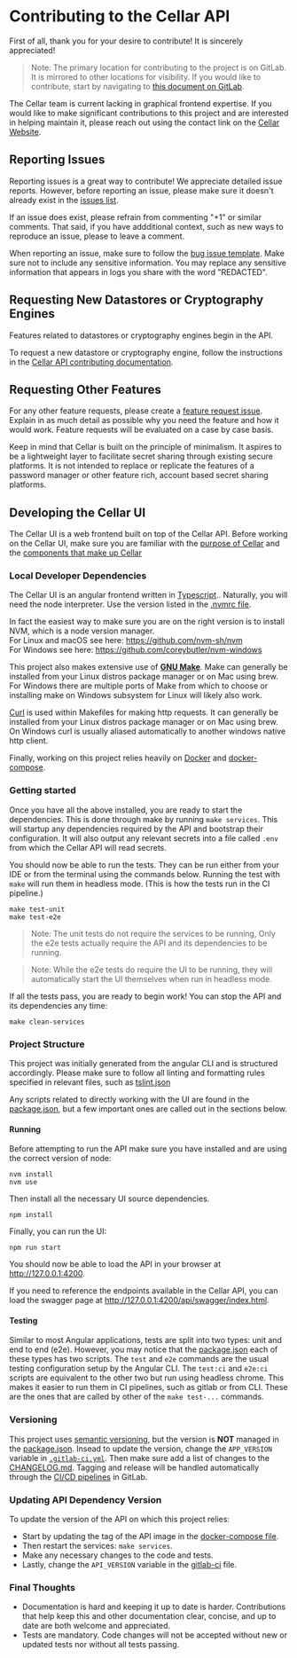 # Contributing to the Cellar API

First of all, thank you for your desire to contribute!
It is sincerely appreciated!

> Note: The primary location for contributing to the project is on GitLab.
> It is mirrored to other locations for visibility.
> If you would like to contribute, start by navigating to [this document on GitLab][contributing-gitlab].

The Cellar team is current lacking in graphical frontend expertise.
If you would like to make significant contributions to this project and are interested in helping maintain it,
please reach out using the contact link on the [Cellar Website][docs-home].


## Reporting Issues

Reporting issues is a great way to contribute!
We appreciate detailed issue reports.
However, before reporting an issue, please make sure it doesn't already exist in the [issues list][issues-list].

If an issue does exist, please refrain from commenting "+1" or similar comments.
That said, if you have addditional context, such as new ways to reproduce an issue, please to leave a comment.

When reporting an issue, make sure to follow the [bug issue template][issues-bug].
Make sure not to include any sensitive information.
You may replace any sensitive information that appears in logs you share with the word "REDACTED".


## Requesting New Datastores or Cryptography Engines

Features related to datastores or cryptography engines begin in the API.

To request a new datastore or cryptography engine,
follow the instructions in the [Cellar API contributing documentation][contributing-api-gitlab].


## Requesting Other Features

For any other feature requests, please create a [feature request issue][issues-feature-request].
Explain in as much detail as possible why you need the feature and how it would work.
Feature requests will be evaluated on a case by case basis.

Keep in mind that Cellar is built on the principle of minimalism.
It aspires to be a lightweight layer to facilitate secret sharing through existing secure platforms.
It is not intended to replace or replicate the features of a password manager or other feature rich, account based secret sharing platforms.


## Developing the Cellar UI

The Cellar UI is a web frontend built on top of the Cellar API.
Before working on the Cellar UI, make sure you are familiar with the [purpose of Cellar][docs-home] and the [components that make up Cellar][docs-application-structure]


### Local Developer Dependencies

The Cellar UI is an angular frontend written in [Typescript][typescript]..
Naturally, you will need the node interpreter.
Use the version listed in the [.nvmrc file][nvmrc].

In fact the easiest way to make sure you are on the right version is to install NVM,
which is a node version manager.  
For Linux and macOS see here: https://github.com/nvm-sh/nvm  
For Windows see here: https://github.com/coreybutler/nvm-windows

This project also makes extensive use of [**GNU Make**][gnu-make].
Make can generally be installed from your Linux distros package manager or on Mac using brew.
For Windows there are multiple ports of Make from which to choose or installing make on Windows subsystem for Linux will likely also work.

[Curl][curl] is used within Makefiles for making http requests.
It can generally be installed from your Linux distros package manager or on Mac using brew.
On Windows curl is usually aliased automatically to another windows native http client.

Finally, working on this project relies heavily on [Docker][docker] and [docker-compose][docker-compose].


### Getting started

Once you have all the above installed, you are ready to start the dependencies.
This is done through make by running `make services`.
This will startup any dependencies required by the API and bootstrap their configuration.
It will also output any relevant secrets into a file called `.env` from which the Cellar API will read secrets.

You should now be able to run the tests.
They can be run either from your IDE or from the terminal using the commands below.
Running the test with `make` will run them in headless mode.
(This is how the tests run in the CI pipeline.)

```shell
make test-unit
make test-e2e
```

> Note: The unit tests do not require the services to be running,
> Only the e2e tests actually require the API and its dependencies to be running.

> Note: While the e2e tests do require the UI to be running,
> they will automatically start the UI themselves when run in headless mode.

If all the tests pass, you are ready to begin work!
You can stop the API and its dependencies any time:

```shell
make clean-services
```


### Project Structure

This project was initially generated from the angular CLI and is structured accordingly.
Please make sure to follow all linting and formatting rules specified in relevant files, such as [tslint.json][tslint-json]

Any scripts related to directly working with the UI are found in the [package.json][package-json], but a few important ones are called out in the sections below.

#### Running

Before attempting to run the API make sure you have installed and are using the correct version of node:
```shell
nvm install
nvm use
```

Then install all the necessary UI source dependencies.

```shell
npm install
```

Finally, you can run the UI:

```shell
npm run start
```

You should now be able to load the API in your browser at http://127.0.0.1:4200.

If you need to reference the endpoints available in the Cellar API,
you can load the swagger page at http://127.0.0.1:4200/api/swagger/index.html.


#### Testing

Similar to most Angular applications, tests are split into two types: unit and end to end (e2e).
However, you may notice that the [package.json][package-json] each of these types has two scripts.
The `test` and `e2e` commands are the usual testing configuration setup by the Angular CLI.
The `test:ci` and `e2e:ci` scripts are equivalent to the other two but run using headless chrome.
This makes it easier to run them in CI pipelines, such as gitlab or from CLI.
These are the ones that are called by other of the `make test-...` commands.


### Versioning

This project uses [semantic versioning][semver], but the version is __NOT__ managed in the [package.json][package-json].
Insead to update the version, change the `APP_VERSION` variable in [`.gitlab-ci.yml`][gitlab-ci].
Then make sure add a list of changes to the [CHANGELOG.md][changelog].
Tagging and release will be handled automatically through the [CI/CD pipelines][pipelines] in GitLab.


### Updating API Dependency Version

To update the version of the API on which this project relies:
- Start by updating the tag of the API image in the [docker-compose file][docker-compose-yml].
- Then restart the services: `make services`.
- Make any necessary changes to the code and tests.
- Lastly, change the `API_VERSION` variable in the [gitlab-ci][gitlab-ci] file.


### Final Thoughts

- Documentation is hard and keeping it up to date is harder.
  Contributions that help keep this and other documentation clear, concise, and up to date are both welcome and appreciated.
- Tests are mandatory. Code changes will not be accepted without new or updated tests nor without all tests passing.


[gitlab-ci]: .gitlab-ci.yml
[changelog]: CHANGELOG.md
[tslint-json]: tslint.json
[package-json]: package.json
[nvmrc]: .nvmrc
[docker-compose-yml]: docker-compose.yml

[contributing-gitlab]: https://gitlab.com/cellar-app/cellar-ui/-/blob/main/CONTRIBUTING.md
[contributing-api-gitlab]: https://gitlab.com/cellar-app/cellar-api/-/blob/main/CONTRIBUTING.md

[docs-application-structure]: https://cellar-app.io/basics/application-structure/
[docs-home]: https://cellar-app.io/

[issues-list]: https://gitlab.com/cellar-app/cellar-ui/-/issues
[issues-bug]: https://gitlab.com/cellar-app/cellar-ui/-/issues/new
[issues-feature-request]: https://gitlab.com/cellar-app/cellar-ui/-/issues/new

[pipelines]: https://gitlab.com/cellar-app/cellar-ui/-/pipelines

[gnu-make]: https://www.gnu.org/software/make/
[docker]: https://www.docker.com/
[docker-compose]: https://docs.docker.com/compose/
[curl]: https://curl.se/
[semver]: https://semver.org/
[node]: https://nodejs.org/en/
[typescript]: https://www.typescriptlang.org/
